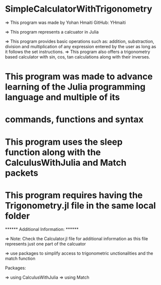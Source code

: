 # SimpleCalculatorWithTrigonometry

=> This program was made by Yohan Hmaiti
  GitHub: YHmaiti

=> This program represents a calcuator in Julia

=> This program provides basic operations such as: addition, substraction, division and multiplication 
   of any expression entered by the user as long as it follows the set instructions.
=> This program also offers a trigonometry based calculator with sin, cos, tan calculations along with their
   inverses.

# This program was made to advance learning of the Julia programming language and multiple of its 
# commands, functions and syntax

# This program uses the sleep function along with the CalculusWithJulia and Match packets
# This program requires having the Trigonometry.jl file in the same local folder

****** Additional Information: ******

=> Note: Check the Calculator.jl file for additional information as this file represents 
         just one part of the calcuator

=> use packages to simplify access to trigonometric unctionalities 
 and the match function
 
 Packages: 
 
   => using CalculusWithJulia
   => using Match
